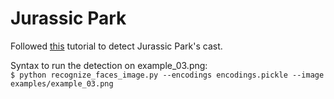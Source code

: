 # Jurassic Park
Followed [this](https://www.pyimagesearch.com/2018/06/18/face-recognition-with-opencv-python-and-deep-learning/) tutorial to detect Jurassic Park's cast.

Syntax to run the detection on example_03.png:  
`$ python recognize_faces_image.py --encodings encodings.pickle --image examples/example_03.png`
